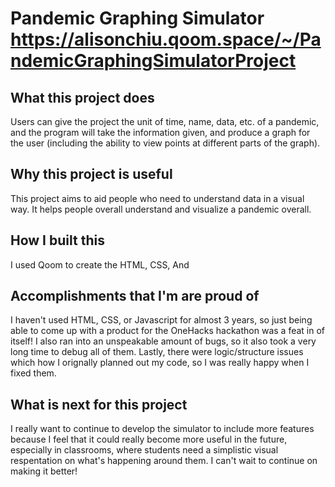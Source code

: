 Pandemic Graphing Simulator
https://alisonchiu.qoom.space/~/PandemicGraphingSimulatorProject
==================
## What this project does
Users can give the project the unit of time, name, data, etc. of a pandemic, and the program will take the information given, and produce a graph for the user (including the ability to view points at different parts of the graph).
## Why this project is useful
This project aims to aid people who need to understand data in a visual way. It helps people overall understand and visualize a pandemic overall.
## How I built this 
I used Qoom to create the HTML, CSS, And
## Accomplishments that I'm are proud of 
I haven't used HTML, CSS, or Javascript for almost 3 years, so just being able to come up with a product for the OneHacks hackathon was a feat in of itself! I also ran into an unspeakable amount of bugs, so it also took a very long time to debug all of them. Lastly, there were logic/structure issues which how I orignally planned out my code, so I was really happy when I fixed them.
## What is next for this project
I really want to continue to develop the simulator to include more features because I feel that it could really become more useful in the future, especially in classrooms, where students need a simplistic visual respentation on what's happening around them. I can't wait to continue on making it better!
